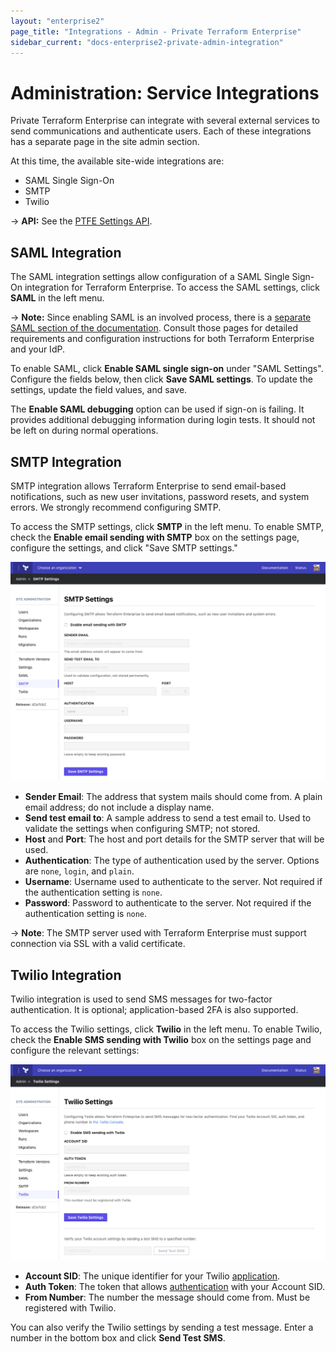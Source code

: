 ```yaml
---
layout: "enterprise2"
page_title: "Integrations - Admin - Private Terraform Enterprise"
sidebar_current: "docs-enterprise2-private-admin-integration"
---
```


# Administration: Service Integrations

Private Terraform Enterprise can integrate with several external services to send communications and authenticate users. Each of these integrations has a separate page in the site admin section.

At this time, the available site-wide integrations are:

- SAML Single Sign-On
- SMTP
- Twilio

-> **API:** See the [PTFE Settings API](../../api/admin/settings.html).

## SAML Integration

The SAML integration settings allow configuration of a SAML Single Sign-On integration for Terraform Enterprise. To access the SAML settings, click **SAML** in the left menu.

-> **Note:** Since enabling SAML is an involved process, there is a [separate SAML section of the documentation](../../saml/index.html). Consult those pages for detailed requirements and configuration instructions for both Terraform Enterprise and your IdP.

To enable SAML, click **Enable SAML single sign-on** under "SAML Settings". Configure the fields below, then click **Save SAML settings**. To update the settings, update the field values, and save.

The **Enable SAML debugging** option can be used if sign-on is failing. It provides additional debugging information during login tests. It should not be left on during normal operations.

## SMTP Integration

SMTP integration allows Terraform Enterprise to send email-based notifications, such as new user invitations, password resets, and system errors. We strongly recommend configuring SMTP.

To access the SMTP settings, click **SMTP** in the left menu. To enable SMTP, check the **Enable email sending with SMTP** box on the settings page, configure the settings, and click "Save SMTP settings."

![screenshot: the SMTP admin page](./images/admin-smtp.png)

* **Sender Email**: The address that system mails should come from. A plain email address; do not include a display name.
* **Send test email to**: A sample address to send a test email to. Used to validate the settings when configuring SMTP; not stored.
* **Host** and **Port**: The host and port details for the SMTP server that will be used.
* **Authentication**: The type of authentication used by the server. Options are `none`, `login`, and `plain`.
* **Username**: Username used to authenticate to the server. Not required if the authentication setting is `none`.
* **Password**: Password to authenticate to the server. Not required if the authentication setting is `none`.

-> **Note**: The SMTP server used with Terraform Enterprise must support connection via SSL with a valid certificate.

## Twilio Integration

Twilio integration is used to send SMS messages for two-factor authentication. It is optional; application-based 2FA is also supported.

To access the Twilio settings, click **Twilio** in the left menu. To enable Twilio, check the **Enable SMS sending with Twilio** box on the settings page and configure the relevant settings:

![screenshot: the Twilio admin page](./images/admin-twilio.png)

* **Account SID**: The unique identifier for your Twilio [application](https://www.twilio.com/docs/usage/api/applications).
* **Auth Token**: The token that allows [authentication](https://support.twilio.com/hc/en-us/articles/223136027-Auth-Tokens-and-How-to-Change-Them) with your Account SID.
* **From Number**: The number the message should come from. Must be registered with Twilio.

You can also verify the Twilio settings by sending a test message. Enter a number in the bottom box and click **Send Test SMS**.
